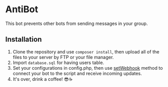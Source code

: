 # AntiBot
This bot prevents other bots from sending messages in your group.

## Installation
1. Clone the repository and use `composer install`, then upload all of the files to your server by FTP or your file manager.
2. Import `database.sql` for having users table.
3. Set your configurations in config.php, then use [setWebhook](https://core.telegram.org/bots/api#setwebhook) method to connect your bot to the script and receive incoming updates.
4. It's over, drink a coffee! 😎☕️

